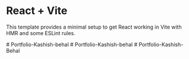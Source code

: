 # React + Vite

This template provides a minimal setup to get React working in Vite with HMR and some ESLint rules.

#   P o r t f o l i o - K a s h i s h - b e h a l  
 #   P o r t f o l i o - K a s h i s h - b e h a l  
 #   P o r t f o l i o - K a s h i s h - B e h a l  
 